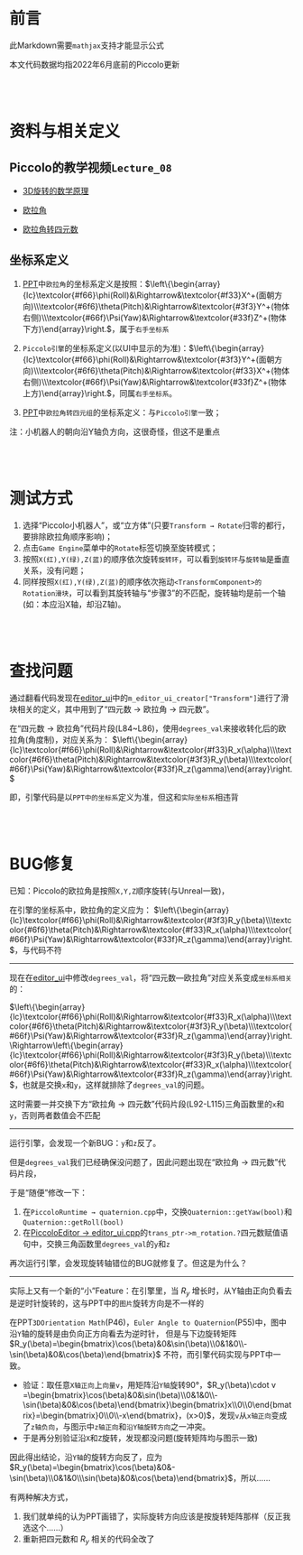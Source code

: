 # 前言
此Markdown需要`mathjax`支持才能显示公式

本文代码数据均指2022年6月底前的Piccolo更新

<br/><br/>

# 资料与相关定义
## Piccolo的教学视频`Lecture_08`

- [3D旋转的数学原理](https://www.bilibili.com/video/BV1jr4y1t7WR/?spm_id_from=333.788&vd_source=23c9b65234255c26883eb1b9d4d9745a&t=2907.0)

- [欧拉角](https://www.bilibili.com/video/BV1jr4y1t7WR/?spm_id_from=333.788&vd_source=23c9b65234255c26883eb1b9d4d9745a&t=3133.0)

- [欧拉角转四元数](https://www.bilibili.com/video/BV1jr4y1t7WR/?spm_id_from=333.788&vd_source=23c9b65234255c26883eb1b9d4d9745a&t=4014.7)

## 坐标系定义

1. [PPT](https://games-1312234642.cos.ap-guangzhou.myqcloud.com/course/GAMES104/GAMES104_Lecture08.pdf)中`欧拉角`的坐标系定义是按照：$\left\{\begin{array}{lc}\textcolor{#f66}\phi(Roll)&\Rightarrow&\textcolor{#f33}X^+(面朝方向)\\\textcolor{#6f6}\theta(Pitch)&\Rightarrow&\textcolor{#3f3}Y^+(物体右侧)\\\textcolor{#66f}\Psi(Yaw)&\Rightarrow&\textcolor{#33f}Z^+(物体下方)\end{array}\right.$，属于`右手坐标系`

2. `Piccolo引擎`的坐标系定义(以UI中显示的为准)：$\left\{\begin{array}{lc}\textcolor{#f66}\phi(Roll)&\Rightarrow&\textcolor{#3f3}Y^+(面朝方向)\\\textcolor{#6f6}\theta(Pitch)&\Rightarrow&\textcolor{#f33}X^+(物体右侧)\\\textcolor{#66f}\Psi(Yaw)&\Rightarrow&\textcolor{#33f}Z^+(物体上方)\end{array}\right.$，同属`右手坐标系`。

3. [PPT](https://games-1312234642.cos.ap-guangzhou.myqcloud.com/course/GAMES104/GAMES104_Lecture08.pdf)中`欧拉角转四元组`的坐标系定义：与`Piccolo引擎`一致；

注：小机器人的朝向沿Y轴负方向，这很奇怪，但这不是重点

<br/><br/>

# 测试方式
1. 选择“Piccolo小机器人”，或“立方体”(只要`Transform → Rotate`归零的都行，要排除欧拉角顺序影响)；
2. 点击`Game Engine`菜单中的`Rotate`标签切换至旋转模式；
3. 按照`X(红),Y(绿),Z(蓝)`的顺序依次旋转`旋转环`，可以看到`旋转环`与`旋转轴`是垂直关系，没有问题；
4. 同样按照`X(红),Y(绿),Z(蓝)`的顺序依次拖动`<TransformComponent>的Rotation滑块`，可以看到其旋转轴与“步骤3”的不匹配，旋转轴均是前一个轴(如：本应沿X轴，却沿Z轴)。

<br/><br/>

# 查找问题
通过翻看代码发现在[editor_ui](https://github.com/BoomingTech/Piccolo/blob/64c422eff6cba7af7292f567f6bdef3d83d1e55b/engine/source/editor/source/editor_ui.cpp#L84-L115)中的`m_editor_ui_creator["Transform"]`进行了滑块相关的定义，其中用到了“四元数 → 欧拉角 → 四元数”。

在“四元数 → 欧拉角”代码片段(L84~L86)，使用`degrees_val`来接收转化后的欧拉角(角度制)，对应关系为：
$\left\{\begin{array}{lc}\textcolor{#f66}\phi(Roll)&\Rightarrow&\textcolor{#f33}R_x(\alpha)\\\textcolor{#6f6}\theta(Pitch)&\Rightarrow&\textcolor{#3f3}R_y(\beta)\\\textcolor{#66f}\Psi(Yaw)&\Rightarrow&\textcolor{#33f}R_z(\gamma)\end{array}\right.$

即，引擎代码是以`PPT中的坐标系`定义为准，但这和`实际坐标系`相违背


<br/><br/>

# BUG修复

已知：Piccolo的欧拉角是按照`X,Y,Z`顺序旋转(与Unreal一致)，

在引擎的坐标系中，欧拉角的定义应为：
$\left\{\begin{array}{lc}\textcolor{#f66}\phi(Roll)&\Rightarrow&\textcolor{#3f3}R_y(\beta)\\\textcolor{#6f6}\theta(Pitch)&\Rightarrow&\textcolor{#f33}R_x(\alpha)\\\textcolor{#66f}\Psi(Yaw)&\Rightarrow&\textcolor{#33f}R_z(\gamma)\end{array}\right.$，与代码不符

<hr>

现在在[editor_ui](https://github.com/BoomingTech/Piccolo/blob/64c422eff6cba7af7292f567f6bdef3d83d1e55b/engine/source/editor/source/editor_ui.cpp#L84-L115)中修改`degrees_val`，将“四元数—欧拉角”对应关系变成`坐标系相关`的：

$\left\{\begin{array}{lc}\textcolor{#f66}\phi(Roll)&\Rightarrow&\textcolor{#f33}R_x(\alpha)\\\textcolor{#6f6}\theta(Pitch)&\Rightarrow&\textcolor{#3f3}R_y(\beta)\\\textcolor{#66f}\Psi(Yaw)&\Rightarrow&\textcolor{#33f}R_z(\gamma)\end{array}\right.\Rightarrow\left\{\begin{array}{lc}\textcolor{#f66}\phi(Roll)&\Rightarrow&\textcolor{#3f3}R_y(\beta)\\\textcolor{#6f6}\theta(Pitch)&\Rightarrow&\textcolor{#f33}R_x(\alpha)\\\textcolor{#66f}\Psi(Yaw)&\Rightarrow&\textcolor{#33f}R_z(\gamma)\end{array}\right.$，也就是交换`x`和`y`，这样就排除了`degrees_val`的问题。

这时需要一并交换下方“欧拉角 → 四元数”代码片段(L92-L115)三角函数里的`x`和`y`，否则两者数值会不匹配

<hr>

运行引擎，会发现一个新BUG：`y`和`z`反了。

但是`degrees_val`我们已经确保没问题了，因此问题出现在“欧拉角 → 四元数”代码片段，

于是“随便”修改一下：

1. 在`PiccoloRuntime → quaternion.cpp`中，交换`Quaternion::getYaw(bool)`和`Quaternion::getRoll(bool)`
2. 在[PiccoloEditor → editor_ui.cpp](https://github.com/BoomingTech/Piccolo/blob/64c422eff6cba7af7292f567f6bdef3d83d1e55b/engine/source/editor/source/editor_ui.cpp#L84-L115)的`trans_ptr->m_rotation.?`四元数赋值语句中，交换三角函数里`degrees_val`的`y`和`z`

再次运行引擎，会发现旋转轴错位的BUG就修复了。但这是为什么？

<hr>

实际上又有一个新的“小”Feature：在引擎里，当 $R_y$ 增长时，从Y轴由正向负看去是逆时针旋转的，这与PPT中的`图片`旋转方向是不一样的

在PPT`3DOrientation Math`(P46)，`Euler Angle to Quaternion`(P55)中，图中沿`Y`轴的旋转是由负向正方向看去为逆时针，
但是与下边旋转矩阵 $R_y(\beta)=\begin{bmatrix}\cos(\beta)&0&\sin(\beta)\\0&1&0\\-\sin(\beta)&0&\cos(\beta)\end{bmatrix}$ 不符，而引擎代码实现与PPT中一致。
- 验证：取任意`X轴正向`上`向量v`，用矩阵沿`Y轴`旋转90°，$R_y(\beta)\cdot v =\begin{bmatrix}\cos(\beta)&0&\sin(\beta)\\0&1&0\\-\sin(\beta)&0&\cos(\beta)\end{bmatrix}\begin{bmatrix}x\\0\\0\end{bmatrix}=\begin{bmatrix}0\\0\\-x\end{bmatrix}，(x>0)$，发现`v`从`x轴正向`变成了`z轴负向`，与图示中`z轴正向`和`沿Y轴旋转方向`之一冲突。
- 于是再分别验证沿`X`和`Z`旋转，发现都没问题(旋转矩阵均与图示一致)

因此得出结论，沿`Y轴`的旋转方向反了，应为$R_y(\beta)=\begin{bmatrix}\cos(\beta)&0&-\sin(\beta)\\0&1&0\\\sin(\beta)&0&\cos(\beta)\end{bmatrix}$，所以……

有两种解决方式，
1. 我们就单纯的认为PPT画错了，实际旋转方向应该是按旋转矩阵那样（反正我选这个……）
2. 重新把四元数和 $R_y$ 相关的代码全改了
